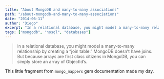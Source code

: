 ```yaml
---
title: "About MongoDB and many-to-many associations"
path: "/about-mongodb-and-many-to-many-associations"
date: "2014-06-11"
author: "Diego"
excerpt: "In a relational database, you might model a many-to-many relationship by creating a “join table.” MongoDB doesn’t have joins. But because arrays are first class citizens in MongoDB, you can simply store an array of ObjectId’s."
tags: ["mongodb", "nosql", "databases"]
---
```


> In a relational database, you might model a many-to-many relationship by creating a “join table.” MongoDB doesn’t have joins. But because arrays are first class citizens in MongoDB, you can simply store an array of ObjectId’s.

This little fragment from `mongo_mappers` gem documentation made my day.